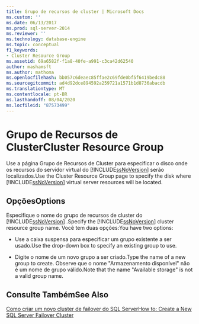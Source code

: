 ```yaml
---
title: Grupo de recursos de cluster | Microsoft Docs
ms.custom: ''
ms.date: 06/13/2017
ms.prod: sql-server-2014
ms.reviewer: ''
ms.technology: database-engine
ms.topic: conceptual
f1_keywords:
- Cluster Resource Group
ms.assetid: 69a6582f-f1a8-40fe-a991-c3ca42d62540
author: mashamsft
ms.author: mathoma
ms.openlocfilehash: bb057c6deaec85ffae2c69fde0bf5f6419bedc88
ms.sourcegitcommit: ad4d92dce894592a259721a1571b1d8736abacdb
ms.translationtype: MT
ms.contentlocale: pt-BR
ms.lasthandoff: 08/04/2020
ms.locfileid: "87573499"
---
```

# <a name="cluster-resource-group"></a><span data-ttu-id="45bed-102">Grupo de Recursos de Cluster</span><span class="sxs-lookup"><span data-stu-id="45bed-102">Cluster Resource Group</span></span>
  <span data-ttu-id="45bed-103">Use a página Grupo de Recursos de Cluster para especificar o disco onde os recursos do servidor virtual do [!INCLUDE[ssNoVersion](../../includes/ssnoversion-md.md)] serão localizados.</span><span class="sxs-lookup"><span data-stu-id="45bed-103">Use the Cluster Resource Group page to specify the disk where [!INCLUDE[ssNoVersion](../../includes/ssnoversion-md.md)] virtual server resources will be located.</span></span>  
  
## <a name="options"></a><span data-ttu-id="45bed-104">Opções</span><span class="sxs-lookup"><span data-stu-id="45bed-104">Options</span></span>  
 <span data-ttu-id="45bed-105">Especifique o nome do grupo de recursos de cluster do [!INCLUDE[ssNoVersion](../../includes/ssnoversion-md.md)] .</span><span class="sxs-lookup"><span data-stu-id="45bed-105">Specify the [!INCLUDE[ssNoVersion](../../includes/ssnoversion-md.md)] cluster resource group name.</span></span> <span data-ttu-id="45bed-106">Você tem duas opções:</span><span class="sxs-lookup"><span data-stu-id="45bed-106">You have two options:</span></span>  
  
-   <span data-ttu-id="45bed-107">Use a caixa suspensa para especificar um grupo existente a ser usado.</span><span class="sxs-lookup"><span data-stu-id="45bed-107">Use the drop-down box to specify an existing group to use.</span></span>  
  
-   <span data-ttu-id="45bed-108">Digite o nome de um novo grupo a ser criado.</span><span class="sxs-lookup"><span data-stu-id="45bed-108">Type the name of a new group to create.</span></span> <span data-ttu-id="45bed-109">Observe que o nome "Armazenamento disponível" não é um nome de grupo válido.</span><span class="sxs-lookup"><span data-stu-id="45bed-109">Note that the name "Available storage" is not a valid group name.</span></span>  
  
## <a name="see-also"></a><span data-ttu-id="45bed-110">Consulte Também</span><span class="sxs-lookup"><span data-stu-id="45bed-110">See Also</span></span>  
 [<span data-ttu-id="45bed-111">Como criar um novo cluster de failover do SQL Server</span><span class="sxs-lookup"><span data-stu-id="45bed-111">How to: Create a New SQL Server Failover Cluster</span></span>](https://go.microsoft.com/fwlink/?LinkId=190960)  
  
  
